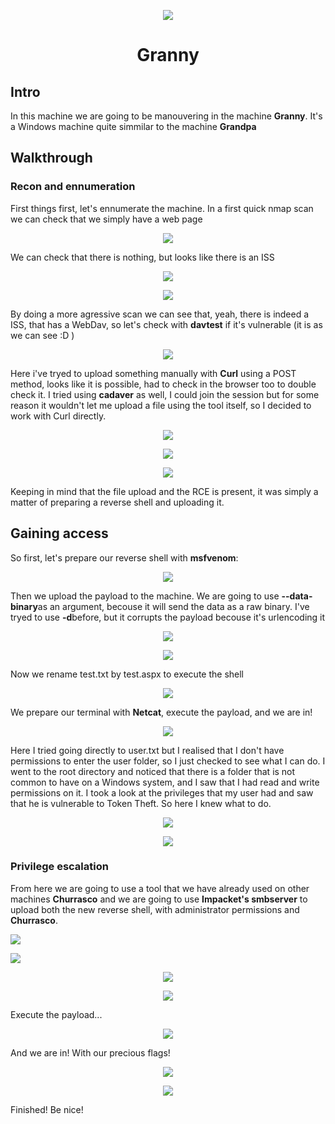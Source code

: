 <p align="center">
  <img src="https://github.com/Warrior9912/Hack-the-Box-Walkthroughs/assets/34217036/4709c2e2-c242-4c9e-920b-0e4678a2d87f">
</p>

<h1 align="center">Granny</h1>

<h2>Intro</h2>
<p>In this machine we are going to be manouvering in the machine <strong>Granny</strong>. It's a Windows machine quite simmilar to the machine <strong>Grandpa</strong></p>

<h2>Walkthrough</h2>

<h3>Recon and ennumeration</h3>

<p>First things first, let's ennumerate the machine. In a first quick nmap scan we can check that we simply have a web page</p>
<p align="center">
  <img src="https://github.com/Warrior9912/Hack-the-Box-Walkthroughs/assets/34217036/0a3b590f-a732-4f09-a2e9-1e8e7220d484">
</p>

<p>We can check that there is nothing, but looks like there is an ISS</p>
<p align="center">
  <img src="https://github.com/Warrior9912/Hack-the-Box-Walkthroughs/assets/34217036/f1efbabf-57e5-49a9-a5e9-c788e445b7cd">
</p>

<p align="center">
  <img src="https://github.com/Warrior9912/Hack-the-Box-Walkthroughs/assets/34217036/13511608-fd5c-4385-bb95-141e4c50281c">
</p>

<p>By doing a more agressive scan we can see that, yeah, there is indeed a ISS, that has a WebDav, so let's check with <strong>davtest</strong> if it's vulnerable (it is as we can see :D )</p>

<p align="center">
  <img src="https://github.com/Warrior9912/Hack-the-Box-Walkthroughs/assets/34217036/1ead5a97-d0be-48b8-a0c8-b6155624c66f">
</p>

<p>Here i've tryed to upload something manually with <strong>Curl</strong> using a POST method, looks like it is possible, had to check in the browser too to double check it.
I tried using <strong>cadaver</strong> as well, I could join the session but for some reason it wouldn't let me upload a file using the tool itself, so I decided to work with Curl directly.</p>

<p align="center">
  <img src="https://github.com/Warrior9912/Hack-the-Box-Walkthroughs/assets/34217036/c2bf54ac-38af-49b9-a8a3-52f7fa21f1a8">
</p>

<p align="center">
  <img src="https://github.com/Warrior9912/Hack-the-Box-Walkthroughs/assets/34217036/63bc5fb7-b962-4837-9066-c65a87921375">
</p>

<p align="center">
  <img src="https://github.com/Warrior9912/Hack-the-Box-Walkthroughs/assets/34217036/fb397ad1-8b46-4289-9ad7-ca62ce1e8615">
</p>

<p>Keeping in mind that the file upload and the RCE is present, it was simply a matter of preparing a reverse shell and uploading it.</p>

<h2>Gaining access</h2>

<p>So first, let's prepare our reverse shell with <strong>msfvenom</strong>:</p>

<p align="center">
  <img src="https://github.com/Warrior9912/Hack-the-Box-Walkthroughs/assets/34217036/2958441f-5c34-4591-976b-bc80ba9a119f">
</p>

<p>Then we upload the payload to the machine. We are going to use <strong>--data-binary</strong>as an argument, becouse it will send the data as a raw binary. I've tryed to use <strong>-d</strong>before, but it corrupts
  the payload becouse it's urlencoding it</p>

<p align="center">
  <img src="https://github.com/Warrior9912/Hack-the-Box-Walkthroughs/assets/34217036/7047d54e-a465-4404-bc9c-a4625f410eb1">
</p>

<p align="center">
  <img src="https://github.com/Warrior9912/Hack-the-Box-Walkthroughs/assets/34217036/3c5a54ec-3782-478c-a408-65cc11857cb1">
</p>

<p>Now we rename test.txt by test.aspx to execute the shell</p>

<p align="center">
  <img src="https://github.com/Warrior9912/Hack-the-Box-Walkthroughs/assets/34217036/dffc95d7-fa02-4e47-a8ce-d4fc39b65d25">
</p>

<p>We prepare our terminal with <strong>Netcat</strong>, execute the payload, and we are in!</p>

<p align="center">
  <img src="https://github.com/Warrior9912/Hack-the-Box-Walkthroughs/assets/34217036/2b5b1645-f5eb-45e3-9ecb-af7836a35cd3">
</p>

<p>Here I tried going directly to user.txt but I realised that I don't have permissions to enter the user folder, so I just checked to see what I can do. I went to the root directory and noticed that there is a folder that is not common to have on a Windows system, and I saw that I had read and write permissions on it. I took a look at the privileges that my user had and saw that he is vulnerable to Token Theft. So here I knew what to do.</p>

<p align="center">
  <img src="https://github.com/Warrior9912/Hack-the-Box-Walkthroughs/assets/34217036/1ef7bd75-7db2-46d3-95cc-0f34871dbbce">
</p>

<p align="center">
  <img src="https://github.com/Warrior9912/Hack-the-Box-Walkthroughs/assets/34217036/31c270dc-0c8c-4530-ac53-b756e799cb32">
</p>

<h3>Privilege escalation</h3>

<p>From here we are going to use a tool that we have already used on other machines <strong>Churrasco</strong> and we are going to use <strong>Impacket's smbserver</strong> to upload both the new reverse shell, with administrator permissions and <strong>Churrasco</strong>.</p>

<a href="https://github.com/Re4son/Churrasco"><img src="https://gh-card.dev/repos/Re4son/Churrasco.svg"></a>

<a href="https://github.com/fortra/impacket"><img src="https://gh-card.dev/repos/fortra/impacket.svg"></a>

<p align="center">
  <img src="https://github.com/Warrior9912/Hack-the-Box-Walkthroughs/assets/34217036/4053ce27-dfbb-43fb-a99b-c3f3930e2a1a">
</p>

<p align="center">
  <img src="https://github.com/Warrior9912/Hack-the-Box-Walkthroughs/assets/34217036/655eaedd-a0fd-4fe2-bd03-1c1c17ddadca">
</p>

<p>Execute the payload...</p>

<p align="center">
  <img src="https://github.com/Warrior9912/Hack-the-Box-Walkthroughs/assets/34217036/f4832020-ae0e-4f39-8e79-25fbdc70ccb5">
</p>

<p>And we are in! With our precious flags!</p>

<p align="center">
  <img src="https://github.com/Warrior9912/Hack-the-Box-Walkthroughs/assets/34217036/a12330e1-1762-4bb8-81ec-cbe696f0d97a">
</p>

<p align="center">
  <img src="https://github.com/Warrior9912/Hack-the-Box-Walkthroughs/assets/34217036/78ed2dd1-18a1-43f4-9dd3-9d64d4c68ccd">
</p>

<p>Finished! Be nice!</p>

